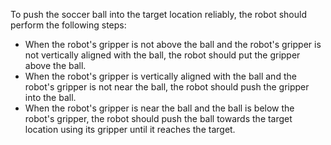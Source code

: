 To push the soccer ball into the target location reliably, the robot should perform the following steps:

- When the robot's gripper is not above the ball and the robot's gripper is not vertically aligned with the ball, the robot should put the gripper above the ball.
- When the robot's gripper is vertically aligned with the ball and the robot's gripper is not near the ball, the robot should push the gripper into the ball.
- When the robot's gripper is near the ball and the ball is below the robot's gripper, the robot should push the ball towards the target location using its gripper until it reaches the target.